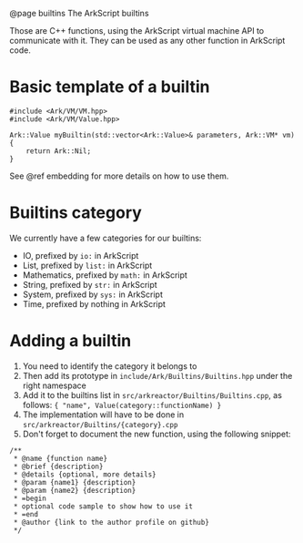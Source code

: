 @page builtins The ArkScript builtins

Those are C++ functions, using the ArkScript virtual machine API to communicate with it. They can be used as any other function in ArkScript code.

# Basic template of a builtin

~~~~{.cpp}
#include <Ark/VM/VM.hpp>
#include <Ark/VM/Value.hpp>

Ark::Value myBuiltin(std::vector<Ark::Value>& parameters, Ark::VM* vm)
{
    return Ark::Nil;
}
~~~~

See @ref embedding for more details on how to use them.

# Builtins category

We currently have a few categories for our builtins:
* IO, prefixed by `io:` in ArkScript
* List, prefixed by `list:` in ArkScript
* Mathematics, prefixed by `math:` in ArkScript
* String, prefixed by `str:` in ArkScript
* System, prefixed by `sys:` in ArkScript
* Time, prefixed by nothing in ArkScript

# Adding a builtin

1. You need to identify the category it belongs to
2. Then add its prototype in `include/Ark/Builtins/Builtins.hpp` under the right namespace
3. Add it to the builtins list in `src/arkreactor/Builtins/Builtins.cpp`, as follows: `{ "name", Value(category::functionName) }`
4. The implementation will have to be done in `src/arkreactor/Builtins/{category}.cpp`
5. Don't forget to document the new function, using the following snippet:

~~~~{.cpp}
/**
 * @name {function name}
 * @brief {description}
 * @details {optional, more details}
 * @param {name1} {description}
 * @param {name2} {description}
 * =begin
 * optional code sample to show how to use it
 * =end
 * @author {link to the author profile on github}
 */
~~~~
